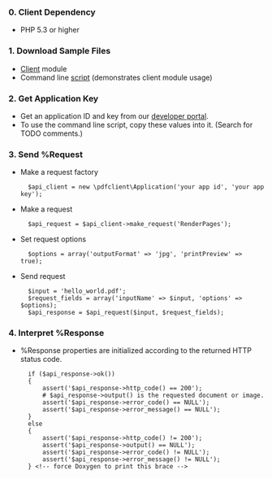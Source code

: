 <!-- this prevents Doxygen from putting excess space at the top of the page -->
### 0. Client Dependency

* PHP 5.3 or higher

### 1. Download Sample Files

* [Client](download/pdfclient.php) module
* Command line [script](download/pdfprocess.php)
(demonstrates client module usage)

### 2. Get Application Key

* Get an application ID and key from our
[developer portal](http://api.datalogics-cloud.com/).
* To use the command line script, copy these values into it.
(Search for TODO comments.)

### 3. Send %Request

* Make a request factory

        $api_client = new \pdfclient\Application('your app id', 'your app key');

* Make a request

        $api_request = $api_client->make_request('RenderPages');

* Set request options

        $options = array('outputFormat' => 'jpg', 'printPreview' => true);

* Send request 

        $input = 'hello_world.pdf';
        $request_fields = array('inputName' => $input, 'options' => $options);
        $api_response = $api_request($input, $request_fields);

### 4. Interpret %Response

* %Response properties are initialized according to the returned HTTP
status code.

        if ($api_response->ok())
        {
            assert('$api_response->http_code() == 200');
            # $api_response->output() is the requested document or image.
            assert('$api_response->error_code() == NULL');
            assert('$api_response->error_message() == NULL');
        }
        else
        {
            assert('$api_response->http_code() != 200');
            assert('$api_response->output() == NULL');
            assert('$api_response->error_code() != NULL');
            assert('$api_response->error_message() != NULL');
        } <!-- force Doxygen to print this brace -->

